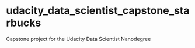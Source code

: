 # udacity_data_scientist_capstone_starbucks
Capstone project for the Udacity Data Scientist Nanodegree
